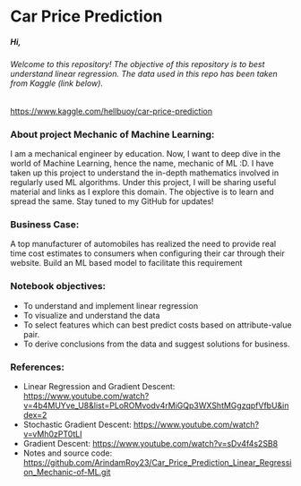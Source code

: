 # Car Price Prediction

##### Hi, 
###### Welcome to this repository! The objective of this repository is to best understand linear regression. The data used in this repo has been taken from Kaggle (link below). 
https://www.kaggle.com/hellbuoy/car-price-prediction


### About project Mechanic of Machine Learning:
I am a mechanical engineer by education. Now, I want to deep dive in the world of Machine Learning, hence the name, mechanic of ML :D. I have taken up this project to understand the in-depth mathematics involved in regularly used ML algorithms. Under this project, I will be sharing useful material and links as I explore this domain. The objective is to learn and spread the same. Stay tuned to my GitHub for updates!

### Business Case: 
A top manufacturer of automobiles has realized the need to provide real time cost estimates to consumers when configuring their car through their website. Build an ML based model to facilitate this requirement
### Notebook objectives:

* To understand and implement linear regression 
* To visualize and understand the data
* To select features which can best predict costs based on attribute-value pair. 
* To derive conclusions from the data and suggest solutions for business.

### References:
* Linear Regression and Gradient Descent: https://www.youtube.com/watch?v=4b4MUYve_U8&list=PLoROMvodv4rMiGQp3WXShtMGgzqpfVfbU&index=2
* Stochastic Gradient Descent: https://www.youtube.com/watch?v=vMh0zPT0tLI
* Gradient Descent: https://www.youtube.com/watch?v=sDv4f4s2SB8
* Notes and source code: https://github.com/ArindamRoy23/Car_Price_Prediction_Linear_Regression_Mechanic-of-ML.git
